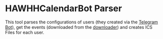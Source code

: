 # HAWHHCalendarBot Parser

This tool parses the configurations of users (they created via the [Telegram Bot](https://github.com/HAWHHCalendarBot/TelegramBot)), get the events (downloaded from the [downloader](https://github.com/HAWHHCalendarBot/downloader)) and creates ICS Files for each user.
